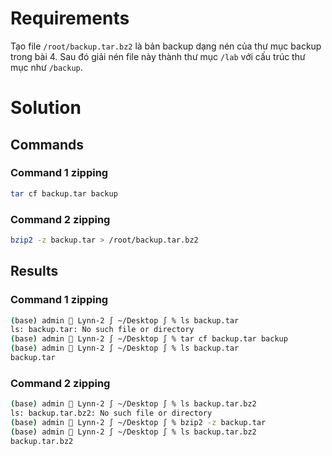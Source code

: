 <h1>Requirements</h1>

Tạo file  `/root/backup.tar.bz2`  là bản backup dạng nén của thư mục backup trong bài 4. Sau đó giải nén file này thành thư mục  `/lab`  với cấu trúc thư mục như  `/backup`.

<h1>Solution</h1>

<h2>Commands</h2>

<h3>Command 1 zipping</h3>

```sh
tar cf backup.tar backup
```

<h3>Command 2 zipping</h3>

```sh
bzip2 -z backup.tar > /root/backup.tar.bz2
```

<h2>Results</h2>

<h3>Command 1 zipping</h3>

```sh
(base) admin  Lynn-2 ∫ ~/Desktop ∫ % ls backup.tar
ls: backup.tar: No such file or directory
(base) admin  Lynn-2 ∫ ~/Desktop ∫ % tar cf backup.tar backup
(base) admin  Lynn-2 ∫ ~/Desktop ∫ % ls backup.tar           
backup.tar
```

<h3>Command 2 zipping</h3>

```sh
(base) admin  Lynn-2 ∫ ~/Desktop ∫ % ls backup.tar.bz2  
ls: backup.tar.bz2: No such file or directory
(base) admin  Lynn-2 ∫ ~/Desktop ∫ % bzip2 -z backup.tar     
(base) admin  Lynn-2 ∫ ~/Desktop ∫ % ls backup.tar.bz2  
backup.tar.bz2
```